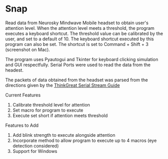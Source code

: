 # Snap
Read data from Neurosky Mindwave Mobile headset to obtain user's attention level. When the attention level meets a threshold, the program executes a keyboard shortcut. The threshold value can be calibrated by the user, and set to a default of 10. The keyboard shortcut executed by this program can also be set. The shortcut is set to Command + Shift + 3 (screenshot on Mac). 

The program uses Pyautogui and Tkinter for keyboard clicking simulation and GUI respectfully. Serial Ports were used to read the data from the headest. 

The packets of data obtained from the headset was parsed from the directions given by the [ThinkGreat Serial Stream Guide](http://developer.neurosky.com/docs/doku.php?id=thinkgear_communications_protocol)

Current Features
1. Calibrate threshold level for attention
2. Set macro for program to execute
3. Execute set short if attention meets threshold

Features to Add
1. Add blink strength to execute alongside attention
2. Incorporate method to allow program to execute up to 4 macros (eye detection considered)
3. Support for Windows
